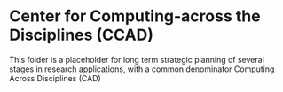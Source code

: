 # Center for Computing-across the Disciplines (CCAD)
This folder is a placeholder for long term strategic planning of several stages in research applications, with a common denominator Computing Across Disciplines (CAD)
